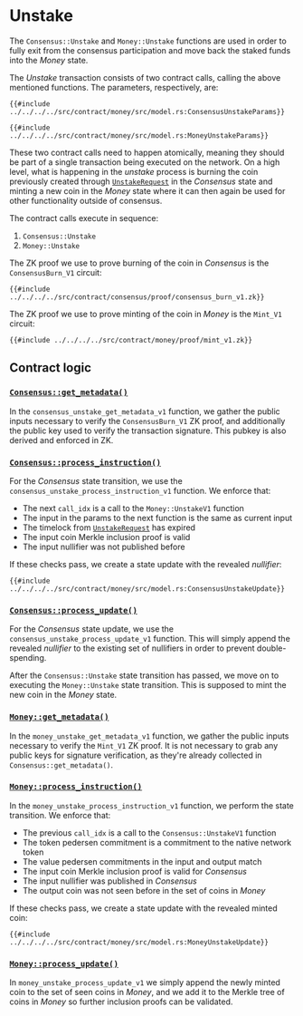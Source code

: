 Unstake
=======

The `Consensus::Unstake` and `Money::Unstake` functions are used in
order to fully exit from the consensus participation and move back
the staked funds into the _Money_ state.

The _Unstake_ transaction consists of two contract calls, calling the
above mentioned functions. The parameters, respectively, are:

```rust,no_run,no_playground
{{#include ../../../../src/contract/money/src/model.rs:ConsensusUnstakeParams}}

{{#include ../../../../src/contract/money/src/model.rs:MoneyUnstakeParams}}
```

These two contract calls need to happen atomically, meaning they should
be part of a single transaction being executed on the network.  On a
high level, what is happening in the _unstake_ process is burning the
coin previously created through [`UnstakeRequest`](unstake_request.md)
in the _Consensus_ state and minting a new coin in the _Money_ state
where it can then again be used for other functionality outside
of consensus.

The contract calls execute in sequence:

1. `Consensus::Unstake`
2. `Money::Unstake`

The ZK proof we use to prove burning of the coin in _Consensus_ is the
`ConsensusBurn_V1` circuit:

```
{{#include ../../../../src/contract/consensus/proof/consensus_burn_v1.zk}}
```

The ZK proof we use to prove minting of the coin in _Money_ is the
`Mint_V1` circuit:

```
{{#include ../../../../src/contract/money/proof/mint_v1.zk}}
```

## Contract logic

### [`Consensus::get_metadata()`](https://github.com/darkrenaissance/darkfi/blob/master/src/contract/consensus/src/entrypoint/unstake_v1.rs#L39)

In the `consensus_unstake_get_metadata_v1` function, we gather the
public inputs necessary to verify the `ConsensusBurn_V1` ZK proof,
and additionally the public key used to verify the transaction
signature. This pubkey is also derived and enforced in ZK.

### [`Consensus::process_instruction()`](https://github.com/darkrenaissance/darkfi/blob/master/src/contract/consensus/src/entrypoint/unstake_v1.rs#L84)

For the _Consensus_ state transition, we use the
`consensus_unstake_process_instruction_v1` function. We enforce that:

* The next `call_idx` is a call to the `Money::UnstakeV1` function
* The input in the params to the next function is the same as current input
* The timelock from [`UnstakeRequest`](unstake_request.md) has expired
* The input coin Merkle inclusion proof is valid
* The input nullifier was not published before

If these checks pass, we create a state update with the revealed
_nullifier_:

```rust,no_run,no_playground
{{#include ../../../../src/contract/money/src/model.rs:ConsensusUnstakeUpdate}}
```

### [`Consensus::process_update()`](https://github.com/darkrenaissance/darkfi/blob/master/src/contract/consensus/src/entrypoint/unstake_v1.rs#L169)

For the _Consensus_ state update, we use the
`consensus_unstake_process_update_v1` function. This will simply
append the revealed _nullifier_ to the existing set of nullifiers in
order to prevent double-spending.

After the `Consensus::Unstake` state transition has passed, we move on
to executing the `Money::Unstake` state transition. This is supposed
to mint the new coin in the _Money_ state.

### [`Money::get_metadata()`](https://github.com/darkrenaissance/darkfi/blob/master/src/contract/money/src/entrypoint/unstake_v1.rs#L41)

In the `money_unstake_get_metadata_v1` function, we gather the public
inputs necessary to verify the `Mint_V1` ZK proof. It is not necessary
to grab any public keys for signature verification, as they're already
collected in `Consensus::get_metadata()`.

### [`Money::process_instruction()`](https://github.com/darkrenaissance/darkfi/blob/master/src/contract/money/src/entrypoint/unstake_v1.rs#L79)

In the `money_unstake_process_instruction_v1` function, we perform
the state transition. We enforce that:

* The previous `call_idx` is a call to the `Consensus::UnstakeV1` function
* The token pedersen commitment is a commitment to the native network token
* The value pedersen commitments in the input and output match
* The input coin Merkle inclusion proof is valid for _Consensus_
* The input nullifier was published in _Consensus_
* The output coin was not seen before in the set of coins in _Money_

If these checks pass, we create a state update with the revealed
minted coin:

```rust,no_run,no_playground
{{#include ../../../../src/contract/money/src/model.rs:MoneyUnstakeUpdate}}
```

### [`Money::process_update()`](https://github.com/darkrenaissance/darkfi/blob/master/src/contract/money/src/entrypoint/unstake_v1.rs#L194)

In `money_unstake_process_update_v1` we simply append the newly minted
coin to the set of seen coins in _Money_, and we add it to the Merkle
tree of coins in _Money_ so further inclusion proofs can be validated.
